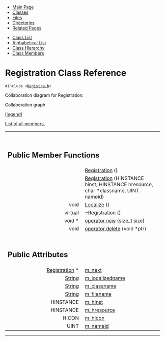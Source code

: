 <div class="tabs">

- [Main Page](index.md)
- <span id="current">[Classes](annotated.md)</span>
- [Files](files.md)
- [Directories](dirs.md)
- [Related Pages](pages.md)

</div>

<div class="tabs">

- [Class List](annotated.md)
- [Alphabetical List](classes.md)
- [Class Hierarchy](hierarchy.md)
- [Class Members](functions.md)

</div>

# Registration Class Reference

`#include <`<a href="Registra_8h-source.md" class="el"><code>Registra.h</code></a>`>`

Collaboration diagram for Registration:

<span class="image placeholder" original-image-src="classRegistration__coll__graph.gif" original-image-title="" border="0" usemap="#Registration__coll__map">Collaboration graph</span>

\[[legend](graph_legend.md)\]

[List of all members.](classRegistration-members.md)

<table data-border="0" data-cellpadding="0" data-cellspacing="0">
<colgroup>
<col style="width: 50%" />
<col style="width: 50%" />
</colgroup>
<tbody>
<tr>
<td></td>
<td></td>
</tr>
<tr>
<td colspan="2"><br />
&#10;<h2 id="public-member-functions">Public Member Functions</h2></td>
</tr>
<tr>
<td class="memItemLeft" style="text-align: right;" data-nowrap="" data-valign="top"> </td>
<td class="memItemRight" data-valign="bottom"><a href="classRegistration.md#7af1cf7af9fc7da57dbe2f0303b8908f" class="el">Registration</a> ()</td>
</tr>
<tr>
<td class="memItemLeft" style="text-align: right;" data-nowrap="" data-valign="top"> </td>
<td class="memItemRight" data-valign="bottom"><a href="classRegistration.md#4b513a8d847803b6b1f81f0c88d2d5b9" class="el">Registration</a> (HINSTANCE hinst, HINSTANCE hresource, char *classname, UINT nameid)</td>
</tr>
<tr>
<td class="memItemLeft" style="text-align: right;" data-nowrap="" data-valign="top">void </td>
<td class="memItemRight" data-valign="bottom"><a href="classRegistration.md#7b3fc9f77a1f87b2d2240df9e602a465" class="el">Localize</a> ()</td>
</tr>
<tr>
<td class="memItemLeft" style="text-align: right;" data-nowrap="" data-valign="top">virtual </td>
<td class="memItemRight" data-valign="bottom"><a href="classRegistration.md#60ca1efb5bdacbb1045f20d7d6b0b414" class="el">~Registration</a> ()</td>
</tr>
<tr>
<td class="memItemLeft" style="text-align: right;" data-nowrap="" data-valign="top">void * </td>
<td class="memItemRight" data-valign="bottom"><a href="classRegistration.md#650118fc0cd96c1cd00cb1243c5e3358" class="el">operator new</a> (size_t size)</td>
</tr>
<tr>
<td class="memItemLeft" style="text-align: right;" data-nowrap="" data-valign="top">void </td>
<td class="memItemRight" data-valign="bottom"><a href="classRegistration.md#b2a90b0840ba0f087728d89d27353935" class="el">operator delete</a> (void *ptr)</td>
</tr>
<tr>
<td colspan="2"><br />
&#10;<h2 id="public-attributes">Public Attributes</h2></td>
</tr>
<tr>
<td class="memItemLeft" style="text-align: right;" data-nowrap="" data-valign="top"><a href="classRegistration.md" class="el">Registration</a> * </td>
<td class="memItemRight" data-valign="bottom"><a href="classRegistration.md#3bfb47e8362544e4462b7fae503e3774" class="el">m_next</a></td>
</tr>
<tr>
<td class="memItemLeft" style="text-align: right;" data-nowrap="" data-valign="top"><a href="classString.md" class="el">String</a> </td>
<td class="memItemRight" data-valign="bottom"><a href="classRegistration.md#69640451775f2eb11b013ad746f709ee" class="el">m_localizedname</a></td>
</tr>
<tr>
<td class="memItemLeft" style="text-align: right;" data-nowrap="" data-valign="top"><a href="classString.md" class="el">String</a> </td>
<td class="memItemRight" data-valign="bottom"><a href="classRegistration.md#f8a043c72f4c93b7afea8b0c0c15fb64" class="el">m_classname</a></td>
</tr>
<tr>
<td class="memItemLeft" style="text-align: right;" data-nowrap="" data-valign="top"><a href="classString.md" class="el">String</a> </td>
<td class="memItemRight" data-valign="bottom"><a href="classRegistration.md#bb02b68d69f8c897db0531dec36823da" class="el">m_filename</a></td>
</tr>
<tr>
<td class="memItemLeft" style="text-align: right;" data-nowrap="" data-valign="top">HINSTANCE </td>
<td class="memItemRight" data-valign="bottom"><a href="classRegistration.md#f8125226140991bd71c1a66dd540fc4d" class="el">m_hinst</a></td>
</tr>
<tr>
<td class="memItemLeft" style="text-align: right;" data-nowrap="" data-valign="top">HINSTANCE </td>
<td class="memItemRight" data-valign="bottom"><a href="classRegistration.md#636e970e82fa4a8dbbf22b759c78b235" class="el">m_hresource</a></td>
</tr>
<tr>
<td class="memItemLeft" style="text-align: right;" data-nowrap="" data-valign="top">HICON </td>
<td class="memItemRight" data-valign="bottom"><a href="classRegistration.md#24acf2f84ac81a486d54d1b48ba21b92" class="el">m_hicon</a></td>
</tr>
<tr>
<td class="memItemLeft" style="text-align: right;" data-nowrap="" data-valign="top">UINT </td>
<td class="memItemRight" data-valign="bottom"><a href="classRegistration.md#7cd9d16e49ab485a82fdccc9c3949cc4" class="el">m_nameid</a></td>
</tr>
</tbody>
</table>

------------------------------------------------------------------------

<span id="_details"></span>

